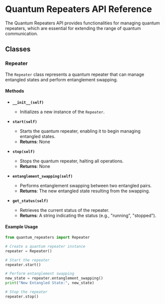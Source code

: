 # Quantum Repeaters API Reference

The Quantum Repeaters API provides functionalities for managing quantum repeaters, which are essential for extending the range of quantum communication.

## Classes

### Repeater

The `Repeater` class represents a quantum repeater that can manage entangled states and perform entanglement swapping.

#### Methods

- **`__init__(self)`**
  - Initializes a new instance of the `Repeater`.

- **`start(self)`**
  - Starts the quantum repeater, enabling it to begin managing entangled states.
  - **Returns**: None

- **`stop(self)`**
  - Stops the quantum repeater, halting all operations.
  - **Returns**: None

- **`entanglement_swapping(self)`**
  - Performs entanglement swapping between two entangled pairs.
  - **Returns**: The new entangled state resulting from the swapping.

- **`get_status(self)`**
  - Retrieves the current status of the repeater.
  - **Returns**: A string indicating the status (e.g., "running", "stopped").

#### Example Usage

```python
from quantum_repeaters import Repeater

# Create a quantum repeater instance
repeater = Repeater()

# Start the repeater
repeater.start()

# Perform entanglement swapping
new_state = repeater.entanglement_swapping()
print("New Entangled State:", new_state)

# Stop the repeater
repeater.stop()
```
